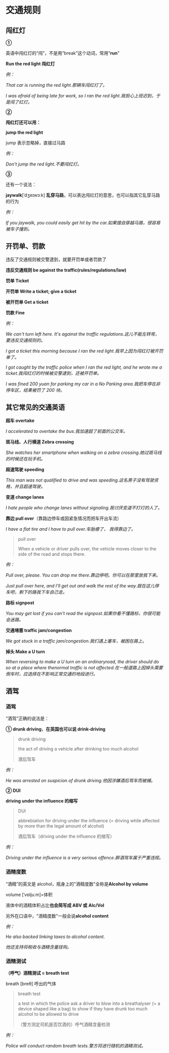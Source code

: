 # 交通规则

## 闯红灯

**①**

英语中闯红灯的“闯”，不是用“break”这个动词，常用“**run**”

**Run the red light 闯红灯**

_例：_

_That car is running the red light.那辆车闯红灯了。_

_I was afraid of being late for work, so I ran the red light.我担心上班迟到，于是闯了红灯。_

**②**

**闯红灯还可以用：**

**jump the red light**

jump 表示忽略掉，直接过马路

_例：_

_Don't jump the red light.不要闯红灯。_

**③**

还有一个说法：

**jaywalk**[ˈdʒeɪwɔːk] **乱穿马路**，可以表达闯红灯的意思，也可以指其它乱穿马路的行为

_例：_

_If you jaywalk, you could easily get hit by the car.如果擅自穿越马路，很容易被车子撞到。_

## 开罚单、罚款

违反了交通规则被交警逮到，就要开罚单或者罚款了

**违反交通规则 be against the traffic(rules/regulations/law)**

**罚单 Ticket**

**开罚单 Write a ticket; give a ticket**

**被开罚单 Get a ticket**

**罚款 Fine**

_例：_

_We can't turn left here. It's against the traffic regulations.这儿不能左转弯，要违反交通规则的。_

_I got a ticket this morning because I ran the red light.我早上因为闯红灯被开罚单了。_

_I got caught by the traffic police when I ran the red light, and he wrote me a ticket.我闯红灯的时候被交警逮到，还被开罚单。_

_I was fined 200 yuan for parking my car in a No Parking area.我把车停在非停车区，结果被罚了 200 块。_

## 其它常见的交通英语

**超车 overtake**

_I accelerated to overtake the bus.我加速超了前面的公交车。_

**斑马线、人行横道 Zebra crossing**

_She watches her smartphone when walking on a zebra crossing.她过斑马线的时候还在玩手机。_

**超速驾驶 speeding**

_This man was not qualified to drive and was speeding.这名男子没有驾驶资格，并且超速驾驶。_

**变道 change lanes**

_I hate people who change lanes without signaling.我讨厌变道不打灯的人了。_

**靠边 pull over**（靠路边停车或因紧急情况而把车开出车流）

_I have a flat tire and I have to pull over.车胎瘪了， 我得靠边了。_

> pull over
>
> When a vehicle or driver pulls over, the vehicle moves closer to the side of the road and stops there.

_例：_

_Pull over, please. You can drop me there.靠边停吧。你可以在那里放我下来。_

_Just pull over here, and I'll get out and walk the rest of the way.就在这儿停车吧，剩下的路我下车自己走。_

**路标 signpost**

_You may get lost if you can't read the signpost.如果你看不懂路标，你很可能会迷路。_

**交通堵塞 traffic jam/congestion**

_We got stuck in a traffic jam/congestion.我们遇上塞车，被困在路上。_

**掉头 Make a U turn**

_When reversing to make a U turn on an ordinaryroad, the driver should do so at a place where thenormal traffic is not affected.在一般道路上因掉头需要倒车时，应选择在不影响正常交通的地段进行。_

## 酒驾

### 酒驾

“酒驾”正确的说法是：

**① drunk driving**，**在英国也可以说 drink-driving**

> drunk driving
>
> the act of driving a vehicle after drinking too much alcohol
>
> 酒后驾车

_例：_

_He was arrested on suspicion of drunk driving.他因涉嫌酒后驾车而被捕。_

**② DUI**

**driving under the influence 的缩写**

> DUI
>
> abbrebiation for driving under the influence (= driving while affected by more than the legal amount of alcohol)
>
> 酒后驾车（driving under the influence 的缩写）

_例：_

_Driving under the influence is a very serious offence.醉酒驾车属于严重违规。_

### 酒精度数

“酒精”的英文是 alcohol，瓶身上的"酒精度数"全称是**Alcohol by volume**

volume [ˈvɒljuːm]=体积

液体中的酒精体积占比**也会简写成 ABV 或** **Alc/Vol**

另外在口语中，"酒精度数"一般会说**alcohol content**

_例：_

_He also backed linking taxes to alcohol content._

_他还支持将税收与酒精含量挂钩。_

### 酒精测试

**（呼气）酒精测试 = breath test**

breath [breθ] 呼出的气体

> breath test
>
> a test in which the police ask a driver to blow into a breathalyser (= a device shaped like a bag) to show if they have drunk too much alcohol to be allowed to drive
>
> （警方测定司机是否饮酒的）呼气酒精含量检测

_例：_

_Police will conduct random breath tests.警方将进行随机的酒精测试。_
